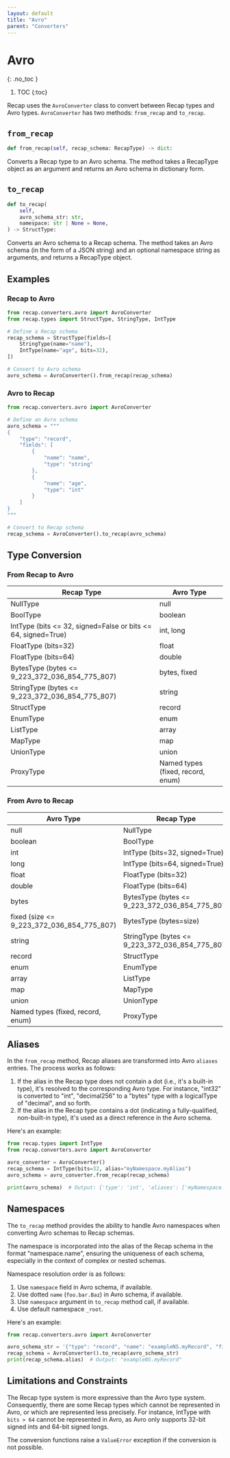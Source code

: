 ```yaml
---
layout: default
title: "Avro"
parent: "Converters"
---
```


# Avro
{: .no_toc }

1. TOC
{:toc}

Recap uses the `AvroConverter` class to convert between Recap types and Avro types. `AvroConverter` has two methods: `from_recap` and `to_recap`.

## `from_recap`

```python
def from_recap(self, recap_schema: RecapType) -> dict:
```

Converts a Recap type to an Avro schema. The method takes a RecapType object as an argument and returns an Avro schema in dictionary form.

## `to_recap`

```python
def to_recap(
    self,
    avro_schema_str: str,
    namespace: str | None = None,
) -> StructType:
```

Converts an Avro schema to a Recap schema. The method takes an Avro schema (in the form of a JSON string) and an optional namespace string as arguments, and returns a RecapType object.

## Examples

### Recap to Avro

```python
from recap.converters.avro import AvroConverter
from recap.types import StructType, StringType, IntType

# Define a Recap schema
recap_schema = StructType(fields=[
    StringType(name="name"),
    IntType(name="age", bits=32),
])

# Convert to Avro schema
avro_schema = AvroConverter().from_recap(recap_schema)
```

### Avro to Recap

```python
from recap.converters.avro import AvroConverter

# Define an Avro schema
avro_schema = """
{
    "type": "record",
    "fields": [
        {
            "name": "name",
            "type": "string"
        },
        {
            "name": "age",
            "type": "int"
        }
    ]
}
"""

# Convert to Recap schema
recap_schema = AvroConverter().to_recap(avro_schema)
```

## Type Conversion

### From Recap to Avro

| Recap Type | Avro Type |
|------------------------------------|-----------|
| NullType                           | null      |
| BoolType                           | boolean   |
| IntType (bits <= 32, signed=False or bits <= 64, signed=True) | int, long |
| FloatType (bits=32)                | float     |
| FloatType (bits=64)                | double    |
| BytesType (bytes <= 9_223_372_036_854_775_807) | bytes, fixed |
| StringType (bytes <= 9_223_372_036_854_775_807) | string    |
| StructType                         | record    |
| EnumType                           | enum      |
| ListType                           | array     |
| MapType                            | map       |
| UnionType                          | union     |
| ProxyType                          | Named types (fixed, record, enum) |

### From Avro to Recap

| Avro Type | Recap Type |
|-----------|------------------------------------|
| null      | NullType                           |
| boolean   | BoolType                           |
| int       | IntType (bits=32, signed=True)     |
| long      | IntType (bits=64, signed=True)     |
| float     | FloatType (bits=32)                |
| double    | FloatType (bits=64)                |
| bytes     | BytesType (bytes <= 9_223_372_036_854_775_807) |
| fixed (size <= 9_223_372_036_854_775_807) | BytesType (bytes=size) |
| string    | StringType (bytes <= 9_223_372_036_854_775_807) |
| record    | StructType                         |
| enum      | EnumType                           |
| array     | ListType                           |
| map       | MapType                            |
| union     | UnionType                          |
| Named types (fixed, record, enum) | ProxyType |

## Aliases

In the `from_recap` method, Recap aliases are transformed into Avro `aliases` entries. The process works as follows:

1. If the alias in the Recap type does not contain a dot (i.e., it's a built-in type), it's resolved to the corresponding Avro type. For instance, "int32" is converted to "int", "decimal256" to a "bytes" type with a logicalType of "decimal", and so forth.
2. If the alias in the Recap type contains a dot (indicating a fully-qualified, non-built-in type), it's used as a direct reference in the Avro schema.

Here's an example:

```python
from recap.types import IntType
from recap.converters.avro import AvroConverter

avro_converter = AvroConverter()
recap_schema = IntType(bits=32, alias="myNamespace.myAlias")
avro_schema = avro_converter.from_recap(recap_schema)

print(avro_schema)  # Output: {'type': 'int', 'aliases': ['myNamespace.myAlias']}
```

## Namespaces

The `to_recap` method provides the ability to handle Avro namespaces when converting Avro schemas to Recap schemas.

The namespace is incorporated into the alias of the Recap schema in the format "namespace.name", ensuring the uniqueness of each schema, especially in the context of complex or nested schemas.

Namespace resolution order is as follows:

1. Use `namespace` field in Avro schema, if available.
2. Use dotted `name` (`foo.bar.Baz`) in Avro schema, if available.
3. Use `namespace` argument in `to_recap` method call, if available.
4. Use default namespace `_root`.

Here's an example:

```python
from recap.converters.avro import AvroConverter

avro_schema_str = '{"type": "record", "name": "exampleNS.myRecord", "fields": []}'
recap_schema = AvroConverter().to_recap(avro_schema_str)
print(recap_schema.alias)  # Output: "exampleNS.myRecord"
```

## Limitations and Constraints

The Recap type system is more expressive than the Avro type system. Consequently, there are some Recap types which cannot be represented in Avro, or which are represented less precisely. For instance, IntType with `bits > 64` cannot be represented in Avro, as Avro only supports 32-bit signed ints and 64-bit signed longs.

The conversion functions raise a `ValueError` exception if the conversion is not possible.
